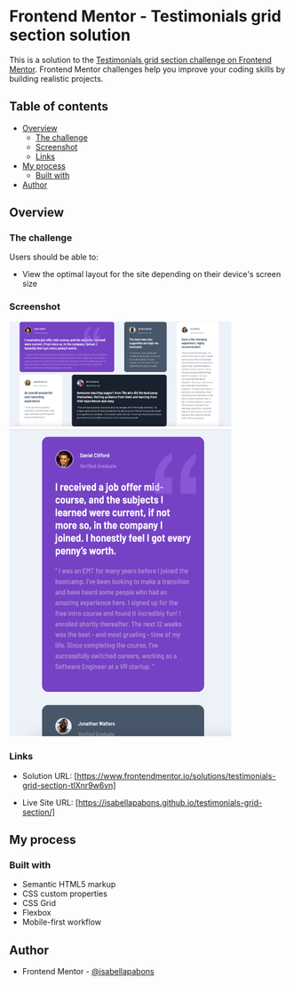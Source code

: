 # Frontend Mentor - Testimonials grid section solution

This is a solution to the [Testimonials grid section challenge on Frontend Mentor](https://www.frontendmentor.io/challenges/testimonials-grid-section-Nnw6J7Un7). Frontend Mentor challenges help you improve your coding skills by building realistic projects.

## Table of contents

- [Overview](#overview)
  - [The challenge](#the-challenge)
  - [Screenshot](#screenshot)
  - [Links](#links)
- [My process](#my-process)
  - [Built with](#built-with)
- [Author](#author)

## Overview

### The challenge

Users should be able to:

- View the optimal layout for the site depending on their device's screen size

### Screenshot

<img src="desktop.png" alt="Desktop Screenshot" width="400">
<img src="mobile.png" alt="Desktop Screenshot" width="400">

### Links

- Solution URL: [https://www.frontendmentor.io/solutions/testimonials-grid-section-tlXnr9w6vn]

- Live Site URL: [https://isabellapabons.github.io/testimonials-grid-section/]

## My process

### Built with

- Semantic HTML5 markup
- CSS custom properties
- CSS Grid
- Flexbox
- Mobile-first workflow

## Author

- Frontend Mentor - [@isabellapabons](https://www.frontendmentor.io/profile/isabellapabons)
